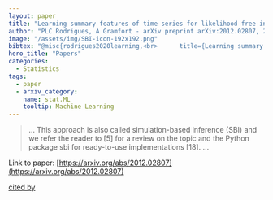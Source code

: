 ```yaml
---
layout: paper
title: "Learning summary features of time series for likelihood free inference"
author: "PLC Rodrigues, A Gramfort - arXiv preprint arXiv:2012.02807, 2020 - arxiv.org"
image: "/assets/img/SBI-icon-192x192.png"
bibtex: "@misc{rodrigues2020learning,<br>      title={Learning summary features of time series for likelihood free inference}, <br>      author={Pedro L. C. Rodrigues and Alexandre Gramfort},<br>      year={2020},<br>      eprint={2012.02807},<br>      archivePrefix={arXiv},<br>      primaryClass={stat.ML}<br>}"
hero_title: "Papers"
categories:
  - Statistics
tags:
  - paper
  - arxiv_category:
    name: stat.ML
    tooltip: Machine Learning
---
```

>… This approach is also called simulation-based inference (SBI) and we refer the reader to [5] for a review on the topic and the Python package sbi for ready-to-use implementations [18]. …

Link to paper: [https://arxiv.org/abs/2012.02807](https://arxiv.org/abs/2012.02807)

[cited by](https://scholar.google.com/scholar?cites=15815124823811890131&as_sdt=2005&sciodt=0,5&hl=en&num=20)
